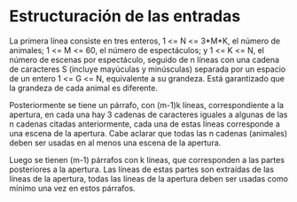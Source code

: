# Estructuración de las entradas

La primera línea consiste en tres enteros, 1 <= N <= 3\*M\*K, el número de animales; 1 <= M <= 60, el número de espectáculos; y  1 <= K <= N, el número de escenas por espectáculo, seguido de n líneas con una cadena de caracteres S (incluye mayúculas y minúsculas) separada por un espacio de un entero 1 <= G <= N, equivalente a su grandeza. Está garantizado que la grandeza de cada animal es diferente.

Posteriormente se tiene un párrafo, con (m-1)k líneas, correspondiente a la apertura, en cada una hay 3 cadenas de caracteres iguales a algunas de las n cadenas citadas anteriormente, cada una de estas líneas corresponde a una escena de la apertura. Cabe aclarar que todas las n cadenas (animales) deben ser usadas en al menos una escena de la apertura.

Luego se tienen (m-1) párrafos con k líneas, que corresponden a las partes posteriores a la apertura. Las líneas de estas partes son extraídas de las líneas de la apertura, todas las líneas de la apertura deben ser usadas como mínimo una vez en estos párrafos.
